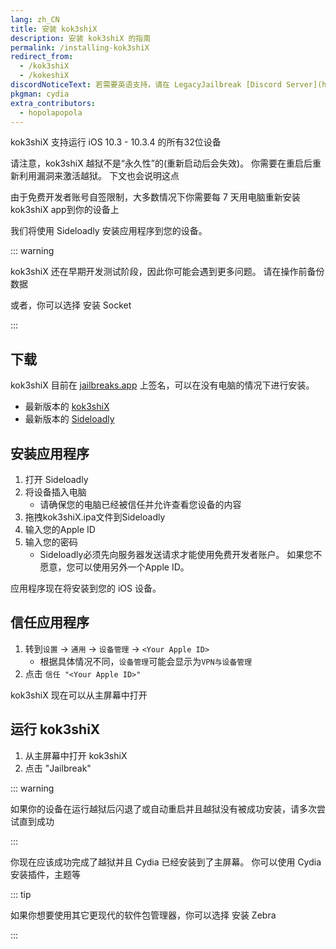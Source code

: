 ```yaml
---
lang: zh_CN
title: 安装 kok3shiX
description: 安装 kok3shiX 的指南
permalink: /installing-kok3shiX
redirect_from:
  - /kok3shiX
  - /kokeshiX
discordNoticeText: 若需要英语支持，请在 LegacyJailbreak [Discord Server](http://discord.legacyjailbreak.com) 上寻求帮助。
pkgman: cydia
extra_contributors:
  - hopolapopola
---
```


kok3shiX 支持运行 iOS 10.3 - 10.3.4 的所有32位设备

请注意，kok3shiX 越狱不是“永久性”的(重新启动后会失效)。 你需要在重启后重新利用漏洞来激活越狱。 下文也会说明这点

由于免费开发者账号自签限制，大多数情况下你需要每 7 天用电脑重新安装kok3shiX app到你的设备上

我们将使用 Sideloadly 安装应用程序到您的设备。

::: warning

kok3shiX 还在早期开发测试阶段，因此你可能会遇到更多问题。 请在操作前备份数据

或者，你可以选择 <router-link to="/installing-socket">安装 Socket</router-link>

:::

## 下载

<div class="custom-container tip" id="ifJailbreaksAppSigned"><p>kok3shiX 目前在 <a href="https://jailbreaks.app/" target="_blank">jailbreaks.app</a> 上签名，可以在没有电脑的情况下进行安装。</p></div>

- 最新版本的 [kok3shiX](https://kok3shidoll.github.io/download/kokeshi/kokeshiX_v1.0_alpha_2.ipa)
- 最新版本的 [Sideloadly](https://sideloadly.io/)

## 安装应用程序

1. 打开 Sideloadly
2. 将设备插入电脑
   - 请确保您的电脑已经被信任并允许查看您设备的内容
3. 拖拽kok3shiX.ipa文件到Sideloadly
4. 输入您的Apple ID
5. 输入您的密码
   - Sideloadly必须先向服务器发送请求才能使用免费开发者账户。 如果您不愿意，您可以使用另外一个Apple ID。

应用程序现在将安装到您的 iOS 设备。

## 信任应用程序

1. 转到`设置` -> `通用` -> `设备管理` -> `<Your Apple ID>`
   - 根据具体情况不同，`设备管理`可能会显示为`VPN与设备管理`
2. 点击 `信任 "<Your Apple ID>"`

kok3shiX 现在可以从主屏幕中打开

## 运行 kok3shiX

1. 从主屏幕中打开 kok3shiX
2. 点击 "Jailbreak"

::: warning

如果你的设备在运行越狱后闪退了或自动重启并且越狱没有被成功安装，请多次尝试直到成功

:::

你现在应该成功完成了越狱并且 Cydia 已经安装到了主屏幕。 你可以使用 Cydia 安装<router-link to="/faq/#what-are-tweaks">插件</router-link>，主题等

::: tip

如果你想要使用其它更现代的软件包管理器，你可以选择 <router-link to="/installing-zebra">安装 Zebra</router-link>

:::
